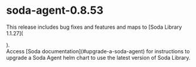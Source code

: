 # soda-agent-0.8.53

This release includes bug fixes and features and maps to \[Soda Library 1.1.27]\(

).\
Access \[Soda documentation]\(#upgrade-a-soda-agent) for instructions to upgrade a Soda Agent helm chart to use the latest version of Soda Library.
